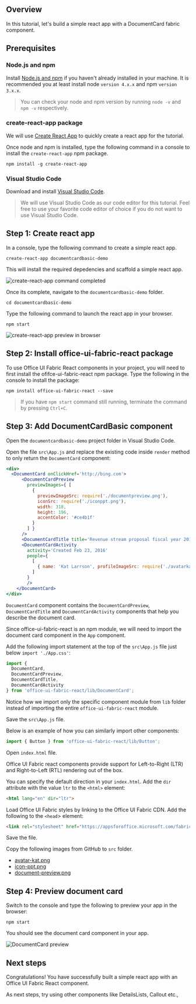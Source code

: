 ## Overview
In this tutorial, let's build a simple react app with a DocumentCard fabric component.

## Prerequisites
### Node.js and npm
Install [Node.js and npm](https://nodejs.org/en/) if you haven't already installed in your machine. It is recommended you at least install node `version 4.x.x` and npm `version 3.x.x`.

>You can check your node and npm version by running `node -v` and `npm -v` respectively.

### create-react-app package
We will use [Create React App](https://facebook.github.io/react/blog/2016/07/22/create-apps-with-no-configuration.html) to quickly create a react app for the tutorial.

Once node and npm is installed, type the following command in a console to install the `create-react-app` npm package.

```
npm install -g create-react-app
```

### Visual Studio Code
Download and install [Visual Studio Code](https://code.visualstudio.com/).

>We will use Visual Studio Code as our code editor for this tutorial. Feel free to use your favorite code editor of choice if you do not want to use Visual Studio Code.

## Step 1: Create react app
In a console, type the following command to create a simple react app.

```
create-react-app documentcardbasic-demo
```

This will install the required depedencies and scaffold a simple react app.

![create-react-app command completed](./images/create-react-app-created.png)

Once its complete, navigate to the `documentcardbasic-demo` folder.

```
cd documentcardbasic-demo
```

Type the following command to launch the react app in your browser.

```
npm start
```

![create-react-app preview in browser](./images/create-react-app-preview.png)

## Step 2: Install office-ui-fabric-react package
To use Office UI Fabric React components in your project, you will need to first install the ofifce-ui-fabric-react npm package. Type the following in the console to install the package:

```
npm install office-ui-fabric-react --save
```

>If you have `npm start` command still running, terminate the command by pressing `Ctrl+C`.

## Step 3: Add DocumentCardBasic component
Open the `documentcardbasic-demo` project folder in Visual Studio Code.

Open the file `src\App.js` and replace the existing code inside `render` method to only return the `DocumentCard` component:

```jsx
<div>
  <DocumentCard onClickHref='http://bing.com'>
      <DocumentCardPreview
        previewImages={ [
          {
            previewImageSrc: require('./documentpreview.png'),
            iconSrc: require('./iconppt.png'),
            width: 318,
            height: 196,
            accentColor: '#ce4b1f'
          }
        ] }
      />
      <DocumentCardTitle title='Revenue stream proposal fiscal year 2016 version02.pptx'/>
      <DocumentCardActivity
        activity='Created Feb 23, 2016'
        people={
          [
            { name: 'Kat Larrson', profileImageSrc: require('./avatarkat.png') }
          ]
        }
        />
    </DocumentCard>
</div>
```
`DocumentCard` component contains the `DocumentCardPreview`, `DocumentCardTitle` and `DocumentCardActivity` components that help you describe the document card.

Since office-ui-fabric-react is an npm module, we will need to import the document card component in the `App` component.

Add the following import statement at the top of the `src\App.js` file just below `import './App.css'`:

```js
import {
  DocumentCard,
  DocumentCardPreview,
  DocumentCardTitle,
  DocumentCardActivity
} from 'office-ui-fabric-react/lib/DocumentCard';
```

Notice how we import only the specific component module from `lib` folder instead of importing the entire `office-ui-fabric-react` module.

Save the `src\App.js` file.

Below is an example of how you can similarly import other components:

```js
import { Button } from 'office-ui-fabric-react/lib/Button';
```

Open `index.html` file.

Office UI Fabric react components provide support for Left-to-Right (LTR) and Right-to-Left (RTL) rendering out of the box.

You can specify the default direction in your `index.html`. Add the `dir` attribute with the value `ltr` to the `<html>` element:

```html
<html lang="en" dir="ltr">
```

Load Office UI Fabric styles by linking to the Office UI Fabric CDN. Add the following to the `<head`> element:

```html
<link rel="stylesheet" href="https://appsforoffice.microsoft.com/fabric/2.2.0/fabric.min.css">
```

Save the file.

Copy the following images from GitHub to `src` folder.
* [avatar-kat.png](./images/avatar-kat.png)
* [icon-ppt.png](./images/icon-ppt.png)
* [document-preview.png](./images/document-preview.png)

## Step 4: Preview document card
Switch to the console and type the following to preview your app in the browser:

```
npm start
```

You should see the document card component in your app.

![DocumentCard preview](./images/react-app-doccard-preview.png)

## Next steps
Congratulations! You have successfully built a simple react app with an Office UI Fabric React component.

As next steps, try using other components like DetailsLists, Callout etc.,


